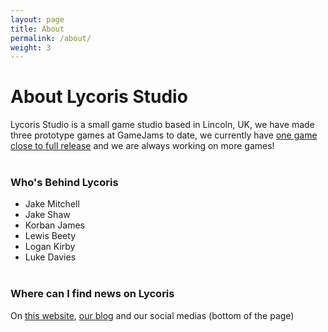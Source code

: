 ```yaml
---
layout: page
title: About
permalink: /about/
weight: 3
---
```


# **About Lycoris Studio**
Lycoris Studio is a small game studio based in Lincoln, UK, we have made three prototype games at GameJams to date, we currently have [one game close to full release](/projects/jam) and we are always working on more games!
<br><br>

### Who's Behind Lycoris
- Jake Mitchell
- Jake Shaw
- Korban James
- Lewis Beety
- Logan Kirby
- Luke Davies
<br><br>


### Where can I find news on Lycoris
On [this website](/projects/), [our blog](https://blog.LYCORIS-STUDIO.CO.UK/) and our social medias (bottom of the page)
